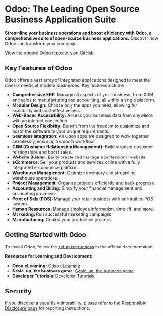 # Odoo: The Leading Open Source Business Application Suite

**Streamline your business operations and boost efficiency with Odoo, a comprehensive suite of open-source business applications.** Discover how Odoo can transform your company.

[View the original Odoo repository on GitHub](https://github.com/odoo/odoo)

## Key Features of Odoo

Odoo offers a vast array of integrated applications designed to meet the diverse needs of modern businesses. Key features include:

*   **Comprehensive ERP:** Manage all aspects of your business, from CRM and sales to manufacturing and accounting, all within a single platform.
*   **Modular Design:** Choose only the apps you need, allowing for scalability and cost-effectiveness.
*   **Web-Based Accessibility:** Access your business data from anywhere with an internet connection.
*   **Open Source Flexibility:** Benefit from the freedom to customize and adapt the software to your unique requirements.
*   **Seamless Integration:** All Odoo apps are designed to work together seamlessly, ensuring a smooth workflow.
*   **CRM (Customer Relationship Management):** Build stronger customer relationships and boost sales.
*   **Website Builder:** Easily create and manage a professional website.
*   **eCommerce:** Sell your products and services online with a fully integrated e-commerce platform.
*   **Warehouse Management:** Optimize inventory and streamline warehouse operations.
*   **Project Management:** Organize projects efficiently and track progress.
*   **Accounting and Billing:** Simplify your financial management and accounting processes.
*   **Point of Sale (POS):** Manage your retail business with an intuitive POS system.
*   **Human Resources:** Manage employee information, time off, and more.
*   **Marketing:** Run successful marketing campaigns.
*   **Manufacturing:** Control your production process.

## Getting Started with Odoo

To install Odoo, follow the [setup instructions](https://www.odoo.com/documentation/master/administration/install/install.html) in the official documentation.

**Resources for Learning and Development:**

*   **Odoo eLearning:** [Odoo eLearning](https://www.odoo.com/slides)
*   **Scale-up, the business game:** [Scale-up, the business game](https://www.odoo.com/page/scale-up-business-game)
*   **Developer Tutorials:** [Developer Tutorials](https://www.odoo.com/documentation/master/developer/howtos.html)

## Security

If you discover a security vulnerability, please refer to the [Responsible Disclosure page](https://www.odoo.com/security-report) for reporting instructions.
